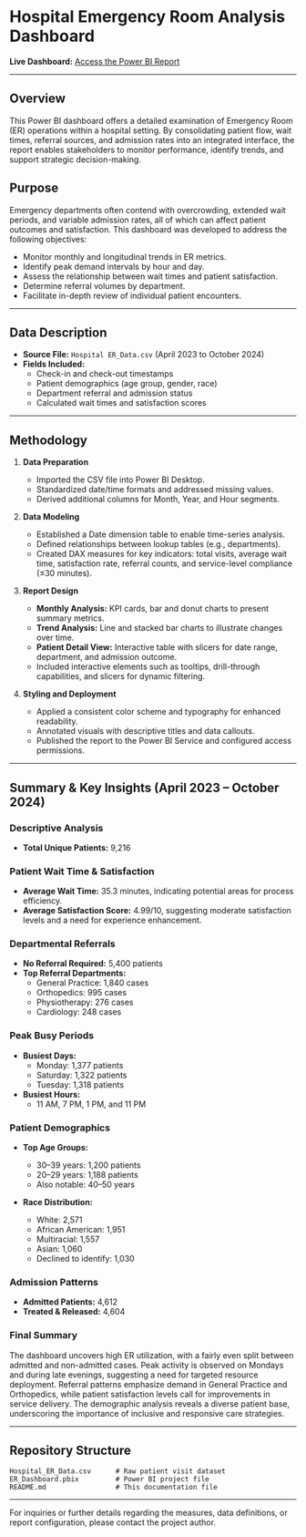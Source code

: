 
# Hospital Emergency Room Analysis Dashboard

**Live Dashboard:** [Access the Power BI Report](YOUR_POWERBI_DASHBOARD_LINK)

---

## Overview

This Power BI dashboard offers a detailed examination of Emergency Room (ER) operations within a hospital setting. By consolidating patient flow, wait times, referral sources, and admission rates into an integrated interface, the report enables stakeholders to monitor performance, identify trends, and support strategic decision-making.

## Purpose

Emergency departments often contend with overcrowding, extended wait periods, and variable admission rates, all of which can affect patient outcomes and satisfaction. This dashboard was developed to address the following objectives:

- Monitor monthly and longitudinal trends in ER metrics.
- Identify peak demand intervals by hour and day.
- Assess the relationship between wait times and patient satisfaction.
- Determine referral volumes by department.
- Facilitate in-depth review of individual patient encounters.

---

## Data Description

- **Source File:** `Hospital ER_Data.csv` (April 2023 to October 2024)
- **Fields Included:**
  - Check-in and check-out timestamps
  - Patient demographics (age group, gender, race)
  - Department referral and admission status
  - Calculated wait times and satisfaction scores

---

## Methodology

1. **Data Preparation**

   - Imported the CSV file into Power BI Desktop.
   - Standardized date/time formats and addressed missing values.
   - Derived additional columns for Month, Year, and Hour segments.

2. **Data Modeling**

   - Established a Date dimension table to enable time-series analysis.
   - Defined relationships between lookup tables (e.g., departments).
   - Created DAX measures for key indicators: total visits, average wait time, satisfaction rate, referral counts, and service-level compliance (≤30 minutes).

3. **Report Design**

   - **Monthly Analysis:** KPI cards, bar and donut charts to present summary metrics.
   - **Trend Analysis:** Line and stacked bar charts to illustrate changes over time.
   - **Patient Detail View:** Interactive table with slicers for date range, department, and admission outcome.
   - Included interactive elements such as tooltips, drill-through capabilities, and slicers for dynamic filtering.

4. **Styling and Deployment**

   - Applied a consistent color scheme and typography for enhanced readability.
   - Annotated visuals with descriptive titles and data callouts.
   - Published the report to the Power BI Service and configured access permissions.

---

## Summary & Key Insights (April 2023 – October 2024)

### Descriptive Analysis

- **Total Unique Patients:** 9,216

### Patient Wait Time & Satisfaction

- **Average Wait Time:** 35.3 minutes, indicating potential areas for process efficiency.
- **Average Satisfaction Score:** 4.99/10, suggesting moderate satisfaction levels and a need for experience enhancement.

### Departmental Referrals

- **No Referral Required:** 5,400 patients
- **Top Referral Departments:**
  - General Practice: 1,840 cases
  - Orthopedics: 995 cases
  - Physiotherapy: 276 cases
  - Cardiology: 248 cases

### Peak Busy Periods

- **Busiest Days:**
  - Monday: 1,377 patients
  - Saturday: 1,322 patients
  - Tuesday: 1,318 patients
- **Busiest Hours:**
  - 11 AM, 7 PM, 1 PM, and 11 PM

### Patient Demographics

- **Top Age Groups:**

  - 30–39 years: 1,200 patients
  - 20–29 years: 1,188 patients
  - Also notable: 40–50 years

- **Race Distribution:**

  - White: 2,571
  - African American: 1,951
  - Multiracial: 1,557
  - Asian: 1,060
  - Declined to identify: 1,030

### Admission Patterns

- **Admitted Patients:** 4,612
- **Treated & Released:** 4,604

### Final Summary

The dashboard uncovers high ER utilization, with a fairly even split between admitted and non-admitted cases. Peak activity is observed on Mondays and during late evenings, suggesting a need for targeted resource deployment. Referral patterns emphasize demand in General Practice and Orthopedics, while patient satisfaction levels call for improvements in service delivery. The demographic analysis reveals a diverse patient base, underscoring the importance of inclusive and responsive care strategies.

---

## Repository Structure

```
Hospital_ER_Data.csv      # Raw patient visit dataset
ER_Dashboard.pbix         # Power BI project file
README.md                 # This documentation file
```

---

For inquiries or further details regarding the measures, data definitions, or report configuration, please contact the project author.
